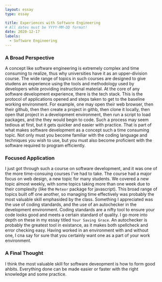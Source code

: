 ```yaml
---
layout: essay
type: essay

title: Experiences with Software Engineering
# All dates must be YYYY-MM-DD format!
date: 2020-12-17
labels:
  - Software Engineering
---
```


### A Broad Perspective

A concept like software engineering is extremely complex and time consuming to realize, thus why universities have it as an upper-division course. The wide range of topics in such courses are designed to give studens an experience using the tools and methodology used by developers while providing instructional material. At the core of any software development experience, there is the tech stack. This is the protocol of applications opened and steps taken to get to the baseline working environment. For example, one may open their web browser, then their github, then then create a project in githb, then clone it locally, then open that project in a development environment, then run a script to load packages, and the they would begin to code. Such a process may seem tedious at first, but it gets quicker and easier with practice. That is part of what makes software development as a concept such a time consuming topic. Not only must you become familiar with the coding language and techniques you wish to use, but you must also become proficient with the software required to program efficiently.

### Focused Application

I just got through such a course on software development, and it was one of the more time-consuing courses I've had to take. The course had a major focus on web design, a new topic for many students. We covered a new topic almost weekly, with some topics taking more than one week due to their complexity (like the `Meteor` package for javascript). This broad range of topics built off one another, so managing time effectively was probably the most valuable skill emphasided by the class. Something I appreciated was the use of coding standards, and the use of an autochecker in the development environment. Coding standards are a nifty tool to ensure your code looks good and meets a certain standard of quality. I go more into depth on these in my essay titled `Your Saving Grace`. An autochecker is probably the greatest tool in existance, as it makes both spellcheck and error checking easy. Having worked in an environment with and without one, I cna say for sure that you certainly want one as a part of your work environment.

### A Final Thought

I think the most valuable skill for software deveopment is how to form good ahbits. Everything done can be made easier or faster with the right knowledge and some practice.
